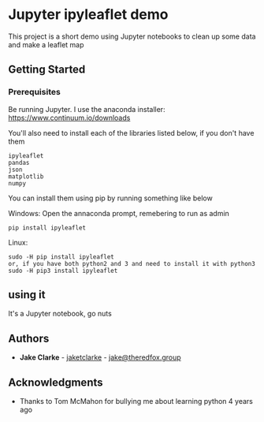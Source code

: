 # Jupyter ipyleaflet demo

This project is a short demo using Jupyter notebooks to clean up some data and make a leaflet map

## Getting Started

### Prerequisites

Be running Jupyter. I use the anaconda installer: https://www.continuum.io/downloads

You'll also need to install each of the libraries listed below, if you don't have them

```
ipyleaflet
pandas
json
matplotlib
numpy
```

You can install them using pip by running something like below

Windows: Open the annaconda prompt, remebering to run as admin
```
pip install ipyleaflet
```
Linux:
```
sudo -H pip install ipyleaflet
or, if you have both python2 and 3 and need to install it with python3
sudo -H pip3 install ipyleaflet
``` 

## using it

It's a Jupyter notebook, go nuts

## Authors

* **Jake Clarke** - [jaketclarke](https://github.com/jaketclarke) - jake@theredfox.group

## Acknowledgments

* Thanks to Tom McMahon for bullying me about learning python 4 years ago
